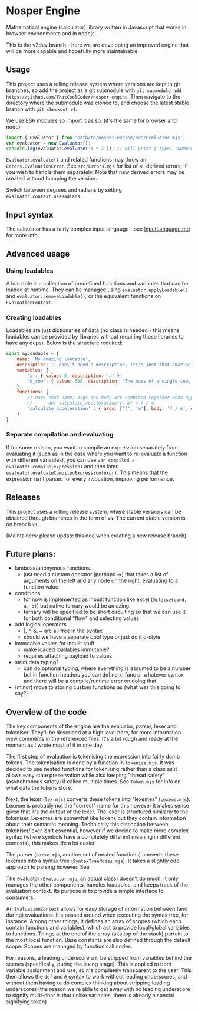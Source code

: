 # Nosper Engine

Mathematical engine (calculator) library written in Javascript that works in browser environments and in nodejs.

This is the v2dev branch - here we are developing an improved engine that will be more capable and hopefully more maintainable.

## Usage

This project uses a rolling release system where versions are kept in git branches, so add the project as a git submodule with `git submodule add https://github.com/ThatCoolCoder/nosper-engine`. Then navigate to the directory where the submodule was cloned to, and choose the latest stable branch with `git checkout v1`. 

We use ES6 modules so import it as so: (it's the same for browser and node)

```javascript
import { Evaluator } from 'path/to/nosper-engine/src/Evaluator.mjs';
var evaluator = new Evaluator();
console.log(evaluator.evaluate('5 * 2')); // will print { type: "NUMBER", value: 10 }
```

`Evaluator.evaluate()` and related functions may throw an `Errors.EvaluationError`. See `src/Errors.mjs` for list of all derived errors, if you wish to handle them separately. Note that new derived errors may be created without bumping the version.

Switch between degrees and radians by setting `evaluator.context.useRadians`.

## Input syntax

The calculator has a fairly complex input langauge - see [InputLanguage.md](InputLanguage.md) for more info.

## Advanced usage

### Using loadables

A loadable is a collection of predefined functions and variables that can be loaded at runtime. They can be managed using `evaluator.applyLoadable()` and `evaluator.removeLoadable()`, or the equivalent functions on `EvaluationContext`.

### Creating loadables

Loadables are just dictionaries of data (no class is needed - this means loadables can be provided by libraries without requiring those libraries to have any deps). Below is the structure required:
```js
const myLoadable = {
    name: 'My amazing loadable',
    description: 'I don\'t need a description, it\'s just that amazing',
    variables: {
        'a': { value: 5, description: 'a' },
        'm_cow': { value: 500, description: 'The mass of a single cow, in kilograms' },
    },
    functions: {
        // note that name, args and body are combined together when applying, so the end result would be equivalent to:
        //      def calculate_acceleration(f, m) = f / m
        'calculate_acceleration' : { args: ['f', 'm'], body: 'f / m', description: 'Calculate acceleration of an object when a force is applied' } 
    }
}
```

### Separate compilation and evaluating

If for some reason, you want to compile an expression separately from evaluating it (such as in the case where you want to re-evaluate a function with different variables), you can use `var compiled = evaluator.compile(expression)` and then later `evaluator.evaluateCompiledExpression(expr)`. This means that the expression isn't parsed for every invocation, improving performance.

## Releases

This project uses a rolling release system, where stable versions can be obtained through branches in the form of `vN`. The current stable version is on branch `v1`.

(Maintainers: please update this doc when creating a new release branch)

## Future plans:
- lambdas/anonymous functions.
    - just need a custom operator (perhaps =>) that takes a list of arguments on the left and any node on the right, evaluating to a function value
- conditions
    - for now is implemented as inbuilt function like excel (`@ifelse(cond, a, b)`) but native ternary would be amazing.
    - ternary will be specified to be short circuiting so that we can use it for both conditional "flow" and selecting values
- add logical operators
    - |, ^, &, ~ are all free in the syntax
    - should we have a separate bool type or just do it c-style
- immutable values for inbuilt stuff
    - make loaded loadables immutable?
    - requires attaching payload to values
- strict data typing?
    - can do optional typing, where everything is assumed to be a number but in function headers you can define x: func or whatever syntax and there will be a compile/runtime error on doing that
- (minor) move to storing custom functions as (what was this going to say?)

## Overview of the code

The key components of the engine are the evaluator, parser, lexer and tokeniser. They'll be described at a high level here, for more information view comments in the referenced files. It's a bit rough and ready at the moment as I wrote most of it in one day.

The first step of evaluation is tokenising the expression into fairly dumb tokens. The tokenisation is done by a function in `tokenise.mjs`. It was decided to use nested functions for tokenising rather than a class as it allows easy state preservation while also keeping "thread safety" (asynchronous safety) if called multiple times. See `Token.mjs` for info on what data the tokens store.

Next, the lexer (`lex.mjs`) converts these tokens into "lexemes" (`Lexeme.mjs`). Lexeme is probably not the "correct" name for this however it makes sense given that it's the output of the lexer. The lexer is structured similarly to the tokeniser. Lexemes are somewhat like tokens but they contain information about their semantic meaning. Technically this distinction between tokeniser/lexer isn't essential, however if we decide to make more complex syntax (where symbols have a completely different meaning in different contexts), this makes life a lot easier.

The parser (`parse.mjs`, another set of nested functions) converts these lexemes into a syntax tree (`SyntaxTreeNodes.mjs`). It takes a slightly odd approach to parsing however. See

The evaluator (`Evaluator.mjs`, an actual class) doesn't do much. It only manages the other components, handles loadables, and keeps track of the evaluation context. Its purpose is to provide a simple interface to consumers.

An `EvaluationContext` allows for easy storage of information between (and during) evaluations. It's passed around when executing the syntax tree, for instance. Among other things, it defines an array of scopes (which each contain functions and variables), which act to provide local/global variables to functions. Things at the end of the array (aka top of the stack) pertain to the most local function. Base constants are also defined through the default scope. Scopes are managed by function call nodes.

For reasons, a leading underscore will be stripped from variables behind the scenes (specifically, during the lexing stage). This is applied to both variable assignment and use, so it's completely transparent to the user. This then allows the `def` and `@` syntax to work without leading underscores, and without them having to do complex thinking about stripping leading underscores (the reason we're able to get away with no leading underscore to signify multi-char is that unlike variables, there is already a special signifying token)